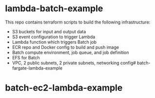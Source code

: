 # lambda-batch-example
This repo contains terraform scripts to build the following infrastructure:
- S3 buckets for input and output data
- S3 event configuration to trigger Lambda
- Lambda function which triggers Batch job
- ECR repo and Docker config to build and push image
- Batch compute environment, job queue, and job definition
- EFS for Batch
- VPC, 2 public subnets, 2 private subnets, networking config# batch-fargate-lambda-example
# batch-ec2-lambda-example
